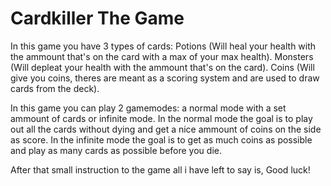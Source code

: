 # Cardkiller The Game

In this game you have 3 types of cards:
Potions (Will heal your health with the ammount that's on the card with a max of your max health).
Monsters (Will depleat your health with the ammount that's on the card).
Coins (Will give you coins, theres are meant as a scoring system and are used to draw cards from the deck).

In this game you can play 2 gamemodes: a normal mode with a set ammount of cards or infinite mode.
In the normal mode the goal is to play out all the cards without dying and get a nice ammount of coins on the side as score.
In the infinite mode the goal is to get as much coins as possible and play as many cards as possible before you die.

After that small instruction to the game all i have left to say is,
Good luck!

